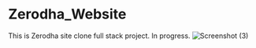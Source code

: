 # Zerodha_Website

This is Zerodha site clone full stack project. In progress.
![Screenshot (3)](https://github.com/nitri166/Zerodha_app/assets/64384522/218fa94c-b465-4c96-8157-ce73194d1ab9)

